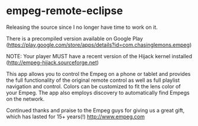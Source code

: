 empeg-remote-eclipse
============

Releasing the source since I no longer have time to work on it.

There is a precompiled version available on Google Play (https://play.google.com/store/apps/details?id=com.chasinglemons.empeg)

NOTE: Your player MUST have a recent version of the Hijack kernel installed (http://empeg-hijack.sourceforge.net)

This app allows you to control the Empeg on a phone or tablet and provides the full functionality of the original remote control as well as full playlist navigation and control. Colors can be customized to fit the lens color of your Empeg. The app also employs discovery to automatically find Empegs on the network.

Continued thanks and praise to the Empeg guys for giving us a great gift, which has lasted for 15+ years(!)
http://www.empeg.com

